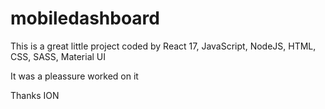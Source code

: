 # mobiledashboard

This is a great little project coded by React 17, JavaScript, NodeJS, HTML, CSS, SASS, Material UI

It was a pleassure worked on it

Thanks ION

